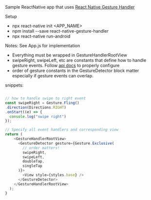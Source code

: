 Sample ReactNative app that uses [React Native Gesture Handler](https://docs.swmansion.com/react-native-gesture-handler/docs/)


Setup

- npx react-native init <APP_NAME>
- npm install --save react-native-gesture-handler
- npx react-native run-android


Notes: See App.js for implementation

- Everything must be wrapped in GestureHandlerRootView 
- swipeRight, swipeLeft, etc are constants that define how to handle gesture events. Follow [api docs](https://docs.swmansion.com/react-native-gesture-handler/docs/api/gestures/tap-gesture) to properly configure
- order of gesture constants in the GestureDetector block matter especially if gesture events can overlap.


snippets:

```javascript

// how to handle swipe to right event
const swipeRight = Gesture.Fling()
.direction(Directions.RIGHT)
.onStart((e) => {
  console.log("swipe right")
});

// Specify all event handlers and corresponding view
return (
    <GestureHandlerRootView>
      <GestureDetector gesture={Gesture.Exclusive(
        // order matters!
        swipeRight, 
        swipeLeft, 
        doubleTap,
        singleTap
      )}>
        <View style={styles.base} />
      </GestureDetector>
    </GestureHandlerRootView>
  );
}

```
